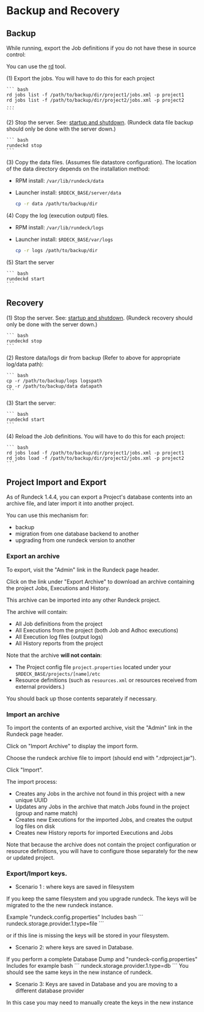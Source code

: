 # Backup and Recovery

## Backup

While running, export the Job definitions if you do not have these in source control:

You can use the [rd] tool.

(1) Export the jobs. You will have to do this for each project

    ``` bash
    rd jobs list -f /path/to/backup/dir/project1/jobs.xml -p project1
    rd jobs list -f /path/to/backup/dir/project2/jobs.xml -p project2
    ...
    ```

(2) Stop the server. See: [startup and shutdown](/administration/maintenance/startup.md). (Rundeck data file backup should only be done with the server down.)

    ``` bash
    rundeckd stop
    ```

(3) Copy the data files. (Assumes file datastore configuration). The
location of the data directory depends on the installation method:

- RPM install: `/var/lib/rundeck/data`
- Launcher install: `$RDECK_BASE/server/data`


    ``` bash
    cp -r data /path/to/backup/dir
    ```

(4) Copy the log (execution output) files.

- RPM install: `/var/lib/rundeck/logs`
- Launcher install: `$RDECK_BASE/var/logs`


    ``` bash
    cp -r logs /path/to/backup/dir
    ```

(5) Start the server

    ``` bash
    rundeckd start
    ```

[rd]: https://rundeck.github.io/rundeck-cli/

## Recovery

(1) Stop the server. See: [startup and shutdown](/administration/maintenance/startup.md). (Rundeck recovery should only be done with the server down.)

    ``` bash
    rundeckd stop
    ```

(2) Restore data/logs dir from backup (Refer to above for appropriate log/data path):

    ``` bash
    cp -r /path/to/backup/logs logspath
    cp -r /path/to/backup/data datapath
    ```

(3) Start the server:

    ``` bash
    rundeckd start
    ```

(4) Reload the Job definitions. You will have to do this for each project:

    ``` bash
    rd jobs load -f /path/to/backup/dir/project1/jobs.xml -p project1
    rd jobs load -f /path/to/backup/dir/project2/jobs.xml -p project2
    ```

## Project Import and Export

As of Rundeck 1.4.4, you can export a Project's database contents into an archive file, and later import it into another project.

You can use this mechanism for:

- backup
- migration from one database backend to another
- upgrading from one rundeck version to another

### Export an archive

To export, visit the "Admin" link in the Rundeck page header.

Click on the link under "Export Archive" to download an archive containing the project Jobs, Executions and History.

This archive can be imported into any other Rundeck project.

The archive will contain:

- All Job definitions from the project
- All Executions from the project (both Job and Adhoc executions)
- All Execution log files (output logs)
- All History reports from the project

Note that the archive **will not contain**:

- The Project config file `project.properties` located under your `$RDECK_BASE/projects/[name]/etc`
- Resource definitions (such as `resources.xml` or resources received from external providers.)

You should back up those contents separately if necessary.

### Import an archive

To import the contents of an exported archive, visit the "Admin" link in the Rundeck page header.

Click on "Import Archive" to display the import form.

Choose the rundeck archive file to import (should end with ".rdproject.jar").

Click "Import".

The import process:

- Creates any Jobs in the archive not found in this project with a new unique UUID
- Updates any Jobs in the archive that match Jobs found in the project (group and name match)
- Creates new Executions for the imported Jobs, and creates the output log files on disk
- Creates new History reports for imported Executions and Jobs

Note that because the archive does not contain the project configuration or resource definitions, you
will have to configure those separately for the new or updated project.


### Export/Import keys. 

- Scenario 1 : where keys are saved in filesystem 

If you keep the same filesystem and you upgrade rundeck. The keys will be migrated to the the new rundeck instance. 

Example "rundeck.config.properties" Includes
bash ´´´
rundeck.storage.provider.1.type=file
´´´

or if this line is missing the keys will be stored in your filesystem. 

- Scenario 2: where keys are saved in Database. 

If you perform a complete Database Dump and "rundeck-config.properties" Includes for example
bash ´´´
rundeck.storage.provider.1.type=db
´´´
You should see the same keys in the new instance of rundeck. 

- Scenario 3: Keys are saved in Database and you are moving to a different database provider

In this case you may need to manually create the keys in the new instance 
